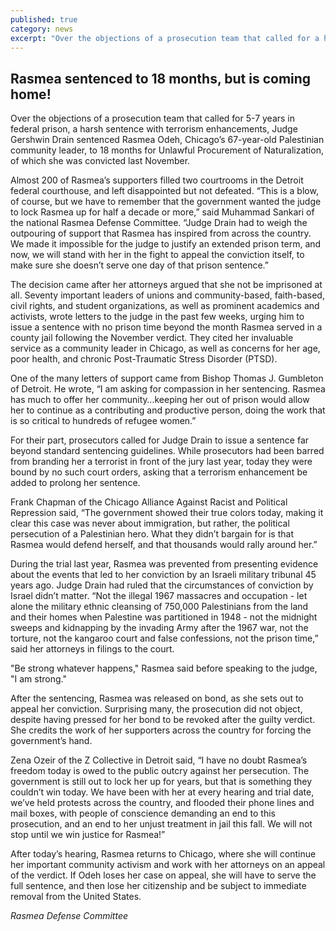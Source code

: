 ```yaml
---
published: true
category: news
excerpt: "Over the objections of a prosecution team that called for a harsh sentence of 5-7 years in federal prison, Judge Gershwin sentenced Rasmea Odeh to 18 months for Unlawful Procurement of Naturalization, of which she was convicted last November. Rasmea was released on bond, as she sets out to appeal her conviction."
---
```


## Rasmea sentenced to 18 months, but is coming home!

Over the objections of a prosecution team that called for 5-7 years in federal prison, a harsh sentence with terrorism enhancements, Judge Gershwin Drain sentenced Rasmea Odeh, Chicago’s 67-year-old Palestinian community leader, to 18 months for Unlawful Procurement of Naturalization, of which she was convicted last November.

Almost 200 of Rasmea’s supporters filled two courtrooms in the Detroit federal courthouse, and left disappointed but not defeated.  “This is a blow, of course, but we have to remember that the government wanted the judge to lock Rasmea up for half a decade or more,” said Muhammad Sankari of the national Rasmea Defense Committee.  “Judge Drain had to weigh the outpouring of support that Rasmea has inspired from across the country. We made it impossible for the judge to justify an extended prison term, and now, we will stand with her in the fight to appeal the conviction itself, to make sure she doesn’t serve one day of that prison sentence.”

The decision came after her attorneys argued that she not be imprisoned at all.  Seventy important leaders of unions and community-based, faith-based, civil rights, and student organizations, as well as prominent academics and activists, wrote letters to the judge in the past few weeks, urging him to issue a sentence with no prison time beyond the month Rasmea served in a county jail following the November verdict.  They cited her invaluable service as a community leader in Chicago, as well as concerns for her age, poor health, and chronic Post-Traumatic Stress Disorder (PTSD).

One of the many letters of support came from Bishop Thomas J. Gumbleton of Detroit.  He wrote, “I am asking for compassion in her sentencing. Rasmea has much to offer her community…keeping her out of prison would allow her to continue as a contributing and productive person, doing the work that is so critical to hundreds of refugee women.”

For their part, prosecutors called for Judge Drain to issue a sentence far beyond standard sentencing guidelines. While prosecutors had been barred from branding her a terrorist in front of the jury last year, today they were bound by no such court orders, asking that a terrorism enhancement be added to prolong her sentence.

Frank Chapman of the Chicago Alliance Against Racist and Political Repression said, “The government showed their true colors today, making it clear this case was never about immigration, but rather, the political persecution of a Palestinian hero. What they didn’t bargain for is that Rasmea would defend herself, and that thousands would rally around her.”

During the trial last year, Rasmea was prevented from presenting evidence about the events that led to her conviction by an Israeli military tribunal 45 years ago.  Judge Drain had ruled that the circumstances of conviction by Israel didn’t matter.  “Not the illegal 1967 massacres and occupation - let alone the military ethnic cleansing of 750,000 Palestinians from the land and their homes when Palestine was partitioned in 1948 - not the midnight sweeps and kidnapping by the invading Army after the 1967 war, not the torture, not the kangaroo court and false confessions, not the prison time,” said her attorneys in filings to the court.

"Be strong whatever happens," Rasmea said before speaking to the judge, "I am strong."

After the sentencing, Rasmea was released on bond, as she sets out to appeal her conviction.  Surprising many, the prosecution did not object, despite having pressed for her bond to be revoked after the guilty verdict.  She credits the work of her supporters across the country for forcing the government’s hand.

Zena Ozeir of the Z Collective in Detroit said, “I have no doubt Rasmea’s freedom today is owed to the public outcry against her persecution. The government is still out to lock her up for years, but that is something they couldn’t win today. We have been with her at every hearing and trial date, we’ve held protests across the country, and flooded their phone lines and mail boxes, with people of conscience demanding an end to this prosecution, and an end to her unjust treatment in jail this fall.  We will not stop until we win justice for Rasmea!”

After today’s hearing, Rasmea returns to Chicago, where she will continue her important community activism and work with her attorneys on an appeal of the verdict.  If Odeh loses her case on appeal, she will have to serve the full sentence, and then lose her citizenship and be subject to immediate removal from the United States. 

_Rasmea Defense Committee_